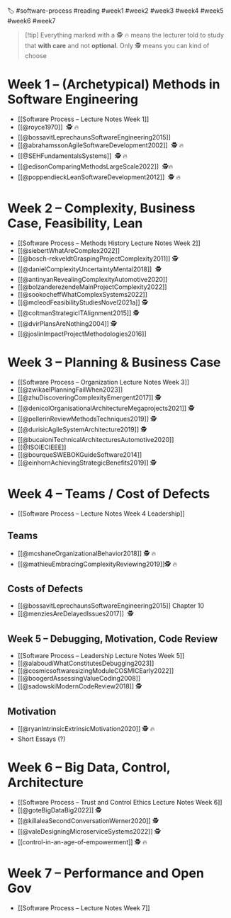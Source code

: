 🏷️ #software-process #reading #week1 #week2 #week3 #week4 #week5 #week6 #week7

> [!tip] Everything marked with a 🕵️ 🔥 means the lecturer told to study that **with care** and not **optional**. Only 🕵️ means you can kind of choose 
# Week 1 – (Archetypical) Methods in Software Engineering
- [[Software Process – Lecture Notes Week 1]]
- [[@royce1970]]  🕵️ 🔥
- [[@bossavitLeprechaunsSoftwareEngineering2015]]
- [[@abrahamssonAgileSoftwareDevelopment2002]]  🕵️ 🔥
- [[@SEHFundamentalsSystems]]  🕵️ 🔥
- [[@edisonComparingMethodsLargeScale2022]]  🕵️🔥
- [[@poppendieckLeanSoftwareDevelopment2012]]  🕵️ 🔥

# Week 2 – Complexity, Business Case, Feasibility, Lean
- [[Software Process – Methods History Lecture Notes Week 2]]
- [[@siebertWhatAreComplex2022]]
- [[@bosch-rekveldtGraspingProjectComplexity2011]] 🕵️
- [[@danielComplexityUncertaintyMental2018]]  🕵️ 
- [[@antinyanRevealingComplexityAutomotive2020]]
- [[@bolzanderezendeMainProjectComplexity2022]]
- [[@sookocheffWhatComplexSystems2022]]
- [[@mcleodFeasibilityStudiesNovel2021a]] 🕵️
- [[@coltmanStrategicITAlignment2015]] 🕵️
- [[@dvirPlansAreNothing2004]] 🕵️
- [[@joslinImpactProjectMethodologies2016]]

# Week 3 – Planning & Business Case
- [[Software Process – Organization Lecture Notes Week 3]]
- [[@zwikaelPlanningFailWhen2023]]
- [[@zhuDiscoveringComplexityEmergent2017]] 🕵️
- [[@denicolOrganisationalArchitectureMegaprojects2021]] 🕵️
- [[@pellerinReviewMethodsTechniques2019]] 🕵️
- [[@durisicAgileSystemArchitecture2019]] 🕵️
- [[@bucaioniTechnicalArchitecturesAutomotive2020]]
- [[@ISOIECIEEE]]
- [[@bourqueSWEBOKGuideSoftware2014]]
- [[@einhornAchievingStrategicBenefits2019]] 🕵️

# Week 4 – Teams / Cost of Defects 
- [[Software Process – Lecture Notes Week 4 Leadership]]
## Teams
- [[@mcshaneOrganizationalBehavior2018]] 🕵️  🔥
- [[@mathieuEmbracingComplexityReviewing2019]]🕵️  🔥
## Costs of Defects
- [[@bossavitLeprechaunsSoftwareEngineering2015]] Chapter 10
- [[@menziesAreDelayedIssues2017]]  🕵️
## Week 5 – Debugging, Motivation, Code Review 
- [[Software Process – Leadership Lecture Notes Week 5]]
- [[@alaboudiWhatConstitutesDebugging2023]]
- [[@cosmicsoftwaresizingModuleCOSMICEarly2022]]
- [[@boogerdAssessingValueCoding2008]]
- [[@sadowskiModernCodeReview2018]] 🕵️ 
## Motivation 
- [[@ryanIntrinsicExtrinsicMotivation2020]] 🕵️  🔥
- Short Essays (?)
# Week 6 – Big Data, Control, Architecture  
- [[Software Process – Trust and Control Ethics Lecture Notes Week 6]]
- [[@goteBigDataBig2022]]  🕵️ 
- [[@killaleaSecondConversationWerner2020]] 🕵️ 
- [[@valeDesigningMicroserviceSystems2022]] 🕵️ 
- [[control-in-an-age-of-empowerment]] 🕵️  🔥
# Week 7 – Performance and Open Gov 
- [[Software Process – Lecture Notes Week 7]]